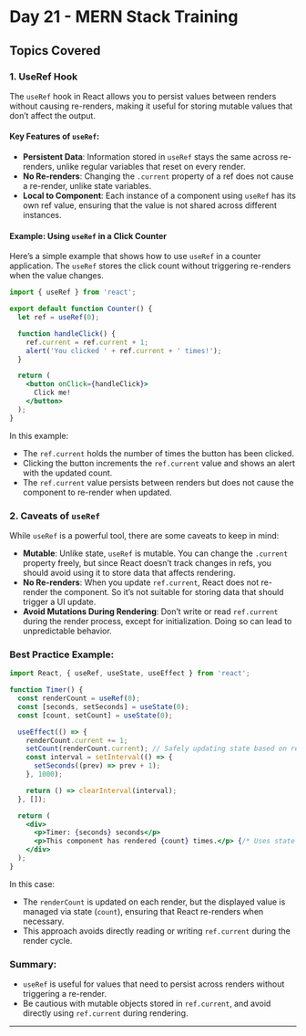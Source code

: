 # Day 21 - MERN Stack Training

## Topics Covered

### 1. UseRef Hook
The `useRef` hook in React allows you to persist values between renders without causing re-renders, making it useful for storing mutable values that don’t affect the output. 

#### Key Features of `useRef`:
- **Persistent Data**: Information stored in `useRef` stays the same across re-renders, unlike regular variables that reset on every render.
- **No Re-renders**: Changing the `.current` property of a ref does not cause a re-render, unlike state variables.
- **Local to Component**: Each instance of a component using `useRef` has its own ref value, ensuring that the value is not shared across different instances.

#### Example: Using `useRef` in a Click Counter
Here’s a simple example that shows how to use `useRef` in a counter application. The `useRef` stores the click count without triggering re-renders when the value changes.

```jsx
import { useRef } from 'react';

export default function Counter() {
  let ref = useRef(0);

  function handleClick() {
    ref.current = ref.current + 1;
    alert('You clicked ' + ref.current + ' times!');
  }

  return (
    <button onClick={handleClick}>
      Click me!
    </button>
  );
}
```

In this example:
- The `ref.current` holds the number of times the button has been clicked.
- Clicking the button increments the `ref.current` value and shows an alert with the updated count.
- The `ref.current` value persists between renders but does not cause the component to re-render when updated.

### 2. Caveats of `useRef`
While `useRef` is a powerful tool, there are some caveats to keep in mind:
- **Mutable**: Unlike state, `useRef` is mutable. You can change the `.current` property freely, but since React doesn’t track changes in refs, you should avoid using it to store data that affects rendering.
- **No Re-renders**: When you update `ref.current`, React does not re-render the component. So it’s not suitable for storing data that should trigger a UI update.
- **Avoid Mutations During Rendering**: Don’t write or read `ref.current` during the render process, except for initialization. Doing so can lead to unpredictable behavior.

### Best Practice Example:
```jsx
import React, { useRef, useState, useEffect } from 'react';

function Timer() {
  const renderCount = useRef(0);
  const [seconds, setSeconds] = useState(0);
  const [count, setCount] = useState(0);

  useEffect(() => {
    renderCount.current += 1;
    setCount(renderCount.current); // Safely updating state based on ref
    const interval = setInterval(() => {
      setSeconds((prev) => prev + 1);
    }, 1000);

    return () => clearInterval(interval);
  }, []);

  return (
    <div>
      <p>Timer: {seconds} seconds</p>
      <p>This component has rendered {count} times.</p> {/* Uses state instead of ref directly */}
    </div>
  );
}
```
In this case:
- The `renderCount` is updated on each render, but the displayed value is managed via state (`count`), ensuring that React re-renders when necessary.
- This approach avoids directly reading or writing `ref.current` during the render cycle.

### Summary:
- `useRef` is useful for values that need to persist across renders without triggering a re-render.
- Be cautious with mutable objects stored in `ref.current`, and avoid directly using `ref.current` during rendering.

---
